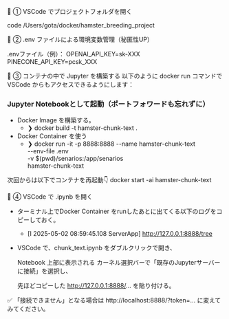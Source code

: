 📁 ① VSCode でプロジェクトフォルダを開く

code /Users/gota/docker/hamster_breeding_project

🔑 ② .env ファイルによる環境変数管理（秘匿性UP）

.envファイル（例）：
OPENAI_API_KEY=sk-XXX
PINECONE_API_KEY=pcsk_XXX

🧠 ③ コンテナの中で Jupyter を構築する
以下のように docker run コマンドで VSCode からもアクセスできるようにします：

### Jupyter Notebookとして起動（ポートフォワードも忘れずに）
- Docker Image を構築する。
    - ❯ docker build -t hamster-chunk-text .
- Docker Container を使う
    - ❯ docker run -it -p 8888:8888 --name hamster-chunk-text \
  --env-file .env \
  -v $(pwd)/senarios:/app/senarios \
  hamster-chunk-text


次回からは以下でコンテナを再起動👇
docker start -ai hamster-chunk-text

🧪 ④ VSCode で .ipynb を開く

- ターミナル上でDocker Container をrunしたあとに出てくる以下のログをコピーしておく。
    - [I 2025-05-02 08:59:45.108 ServerApp] http://127.0.0.1:8888/tree
- VSCode で、chunk_text.ipynb をダブルクリックで開き、

    Notebook 上部に表示される カーネル選択バーで「既存のJupyterサーバーに接続」を選択し、

    先ほどコピーした http://127.0.0.1:8888/... を貼り付ける。


✅ 「接続できません」となる場合は http://localhost:8888/?token=... に変えてみてください。